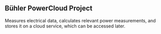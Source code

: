 ## Bühler PowerCloud Project

Measures electrical data, calculates relevant power measurements, and stores it on a cloud service, which can be accessed later.
